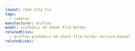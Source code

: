 ```yaml
---
layout: item.11ty.tsx
tags:
  - cameras
manufacturer: Graflex
model: Grafmatic 45 Sheet Film Holder
relatedFiles:
  - graflex-grafmatic-45-sheet-film-holder-service-manual
relatedLinks:
---
```

